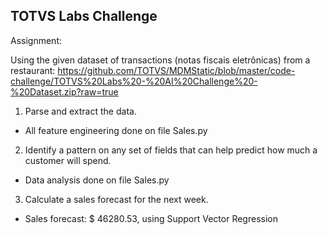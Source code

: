 ## TOTVS Labs Challenge
Assignment:

Using the given dataset of transactions (notas fiscais eletrônicas) from a restaurant:
https://github.com/TOTVS/MDMStatic/blob/master/code-challenge/TOTVS%20Labs%20-%20AI%20Challenge%20-%20Dataset.zip?raw=true 

1. Parse and extract the data.
  - All feature engineering done on file Sales.py
2. Identify a pattern on any set of fields that can help predict how much a customer will spend.
  - Data analysis done on file Sales.py
3. Calculate a sales forecast for the next week.
  - Sales forecast: $ 46280.53, using Support Vector Regression
